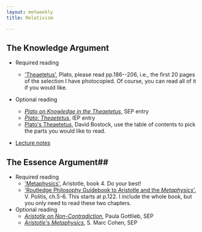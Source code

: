 ```yaml
---
layout: metweekly
title: Relativism

---
```


## The Knowledge Argument

+ Required reading
  + ['Theaetetus',](Theaetetus.pdf) Plato, please read pp.186--206, i.e., the first 20 pages of the selection I have photocopied. Of course, you can read all of it if you would like.

+ Optional reading
  + [*Plato on Knowledge in the Theaetetus*,](https://plato.stanford.edu/entries/plato-theaetetus/) SEP entry
  + [*Plato: Theaetetus*,](http://www.iep.utm.edu/theatetu/) IEP entry
  + [Plato's Theaetetus,](Bostock.pdf) David Bostock, use the table of contents to pick the parts you would like to read.

+ [Lecture notes](notes)



## The Essence Argument##

+ Required reading
  + ['Metaphysics'](http://classics.mit.edu/Aristotle/metaphysics.4.iv.html), Aristotle, book 4. Do your best! 
  + ['Routledge Philosophy Guidebook to Aristotle and the *Metaphysics*'](Politis.pdf), V. Politis, ch.5-6. This starts at p.122. I include the whole book, but you only need to read these two chapters. 
+ Optional reading
  + [*Aristotle on Non-Contradiction*](https://plato.stanford.edu/entries/aristotle-noncontradiction/), Paula Gottlieb, SEP 
  + [*Aristotle's Metaphysics*,](https://plato.stanford.edu/entries/aristotle-metaphysics/) S. Marc Cohen, SEP

